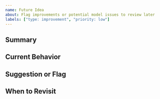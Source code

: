 ```yaml
---
name: Future Idea
about: Flag improvements or potential model issues to review later
labels: ["type: improvement", "priority: low"]
---
```


## Summary

<!-- Describe what the question or deferred problem is -->

## Current Behavior

<!-- How it works now -->

## Suggestion or Flag

<!-- What you think may be better -->

## When to Revisit

<!-- e.g., During Design 4, after next test cycle, etc. -->